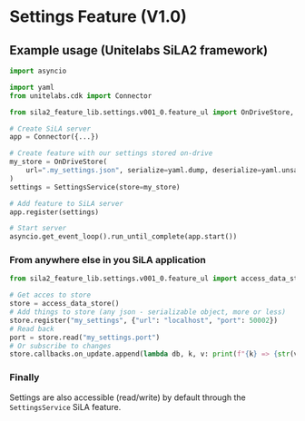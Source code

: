 # Settings Feature (V1.0)

## Example usage (Unitelabs SiLA2 framework)

```python
import asyncio

import yaml
from unitelabs.cdk import Connector

from sila2_feature_lib.settings.v001_0.feature_ul import OnDriveStore, SettingsService

# Create SiLA server
app = Connector({...})

# Create feature with our settings stored on-drive
my_store = OnDriveStore(
    url=".my_settings.json", serialize=yaml.dump, deserialize=yaml.unsafe_load
)
settings = SettingsService(store=my_store)

# Add feature to SiLA server
app.register(settings)

# Start server
asyncio.get_event_loop().run_until_complete(app.start())
```

### From anywhere else in you SiLA application

```python
from sila2_feature_lib.settings.v001_0.feature_ul import access_data_store

# Get acces to store
store = access_data_store()
# Add things to store (any json - serializable object, more or less)
store.register("my_settings", {"url": "localhost", "port": 50002})
# Read back
port = store.read("my_settings.port")
# Or subscribe to changes
store.callbacks.on_update.append(lambda db, k, v: print(f"{k} => {str(v)}"))
```

### Finally

Settings are also accessible (read/write) by default through the `SettingsService` SiLA feature.

